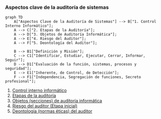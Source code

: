 ### Aspectos clave de la auditoría de sistemas

```mermaid
graph TD
    A["Aspectos Clave de la Auditoría de Sistemas"] --> B["1. Control Interno Informático"];
    A --> C["2. Etapas de la Auditoría"];
    A --> D["3. Objetos de Auditoría Informática"];
    A --> E["4. Riesgo del Auditor"];
    A --> F["5. Deontología del Auditor"];

    B --> B1["Definición y Misión"];
    C --> C1["Identificar, Estudiar, Ejecutar, Cerrar, Informar, Seguir"];
    D --> D1["Evaluación de la función, sistemas, procesos y seguridad"];
    E --> E1["Inherente, de Control, de Detección"];
    F --> F1["Independencia, Segregación de funciones, Secreto profesional"];
```

1.  [Control interno informático](./09a_control_interno_informatico.md)
2.  [Etapas de la auditoría](./09b_etapas_auditoria.md)
3.  [Objetos (secciones) de auditoría informática](./09c_objetos_auditoria.md)
4.  [Riesgo del auditor (Etapa inicial)](./09d_riesgo_auditor.md)
5.  [Deontología (normas éticas) del auditor](./09e_deontologia_auditor.md) 